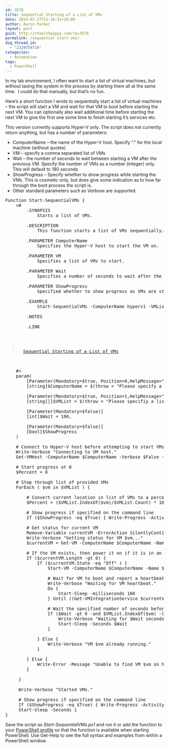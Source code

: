 ```yaml
---
id: 3578
title: Sequential Starting of a List of VMs
date: 2014-02-27T12:16:51+10:00
author: Aaron Parker
layout: post
guid: http://stealthpuppy.com/?p=3578
permalink: /sequential-start-vms/
dsq_thread_id:
  - "2329759710"
categories:
  - Automation
tags:
  - PowerShell
---
```

In my lab environment, I often want to start a list of virtual machines, but without taxing the system in the process by starting them all at the same time.  I could do that manually, but that&#8217;s no fun.

Here&#8217;s a short function I wrote to sequentially start a list of virtual machines &#8211; the script will start a VM and wait for that VM to boot before starting the next VM. You can optionally also wait additional time before starting the next VM to give the first one some time to finish starting it&#8217;s services etc.

This version currently supports Hyper-V only. The script does not currently return anything, but has a number of parameters:

  * ComputerName &#8211; the name of the Hyper-V host. Specify &#8220;.&#8221; for the local machine (without quotes)
  * VM &#8211; specify a comma separated list of VMs
  * Wait &#8211; the number of seconds to wait between starting a VM after the previous VM. Specify the number of VMs as a number (integer) only. This will default to 180 seconds
  * ShowProgress &#8211; Specify whether to show progress while starting the VMs. This is cosmetic only, but does give some indication as to how far through the boot process the script is.
  * Other standard parameters such as Verbose are supported.

<pre class="lang:ps decode:true " title="Start-SequentialVMs">Function Start-SequentialVMs {
    &lt;#
        .SYNOPSIS
            Starts a list of VMs.
 
        .DESCRIPTION
            This function starts a list of VMs sequentially. It will wait until a VM is booted, optionally pause for a number of seconds, before starting the next VM.
 
        .PARAMETER ComputerName
            Specifies the Hyper-V host to start the VM on.
 
        .PARAMETER VM
            Specifies a list of VMs to start.
 
        .PARAMETER Wait
            Specifies a number of seconds to wait after the previous VM has booted successfully. Defaults to 180 seconds.

        .PARAMETER ShowProgress
            Specified whether to show progress as VMs are started.
 
        .EXAMPLE
            Start-SequentialVMs -ComputerName hyperv1 -VMList "sql1", "pvs1", "xd71" -Wait 20

        .NOTES
 
        .LINK
            

<blockquote class="wp-embedded-content" data-secret="WXxzFe2uBt">
  <a href="http://stealthpuppy.com/sequential-start-vms/">Sequential Starting of a List of VMs</a>
</blockquote>
 
    #&gt;
    param(
        [Parameter(Mandatory=$true, Position=0,HelpMessage="Hyper-V host.")]
        [string]$ComputerName = $(throw = "Please specify a remote Hyper-V host to start VMs on."),

        [Parameter(Mandatory=$true, Position=1,HelpMessage="List of VMs to start.")]
        [string[]]$VMList = $(throw = "Please specifiy a list of VMs to start"),

        [Parameter(Mandatory=$false)]
        [int]$Wait = 180,

        [Parameter(Mandatory=$false)]
        [bool]$ShowProgress
    )

    # Connect to Hyper-V host before attempting to start VMs. Stop script if unable to connect
    Write-Verbose "Connecting to VM host."
    Get-VMHost -ComputerName $ComputerName -Verbose $False -ErrorAction Stop

    # Start progress at 0
    $Percent = 0

    # Step through list of provided VMs
    ForEach ( $vm in $VMList ) {

        # Convert current location in list of VMs to a percentage
        $Percent = ($VMList.IndexOf($vm)/$VMList.Count) * 100

        # Show progress if specified on the command line
        If ($ShowProgress -eq $True) { Write-Progress -Activity "Starting VMs." -Status "Starting VM $vm." -PercentComplete $Percent }

        # Get status for current VM
        Remove-Variable currentVM -ErrorAction SilentlyContinue
        Write-Verbose "Getting status for VM $vm..."
        $currentVM = Get-VM -ComputerName $ComputerName -Name $vm -ErrorAction SilentlyContinue

        # If the VM exists, then power it on if it is in an Off state
        If ($currentVM.Length -gt 0) {
            If ($currentVM.State -eq "Off" ) {
                Start-VM -ComputerName $ComputerName -Name $vm -Verbose
                
                # Wait for VM to boot and report a heartbeat
                Write-Verbose "Waiting for VM heartbeat."
                Do {
                    Start-Sleep -milliseconds 100
                } Until ((Get-VMIntegrationService $currentVM | ?{$_.name -eq "Heartbeat"}).PrimaryStatusDescription -eq "OK")

                # Wait the specified number of seconds before booting the next VM, unless this is the last VM in the list
                If ($Wait -gt 0 -and $VMList.IndexOf($vm) -lt ($VMList.Count-1)) {
                    Write-Verbose "Waiting for $Wait seconds before starting next VM."
                    Start-Sleep -Seconds $Wait
                }

            } Else {
                Write-Verbose "VM $vm already running."
            }

        } Else {
            Write-Error -Message "Unable to find VM $vm on host $ComputerName." -Category ObjectNotFound
        }

     }

     Write-Verbose "Started VMs."

     # Show progress if specified on the command line
     If ($ShowProgress -eq $True) { Write-Progress -Activity "Starting VMs." -Status "Started all VMs." -PercentComplete 100 }
     Start-Sleep -Seconds 1
}</pre>

Save the script as _Start-SequentialVMs.ps1_ and run it or add the function to your [PowerShell profile](http://technet.microsoft.com/en-us/library/ee692764.aspx) so that the function is available when starting PowerShell. Use Get-Help to see the full syntax and examples from within a PowerShell window.